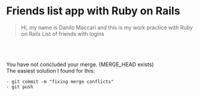 # Friends list app with Ruby on Rails

>Hi, my name is Danilo Maccari and this is my work practice with Ruby on Rails List of friends with logins
</br>
</br>
</br>
You have not concluded your merge. (MERGE_HEAD exists)</br>
The easiest solution I found for this:</br>

    - git commit -m "fixing merge conflicts"
    - git push
